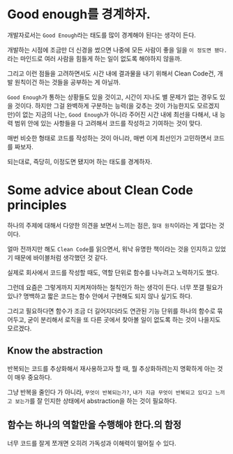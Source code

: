 # Good enough를 경계하자.

개발자로서는 `Good Enough`라는 태도를 많이 경계해야 된다는 생각이 든다.

개발하는 시점에 조금만 더 신경을 썼으면 나중에 모든 사람이 좋을 일을 `이 정도면 됐다.`라는 마인드로 여러 사람을 힘들게 하는 일이 없도록 해야하지 않을까.

그리고 이런 점들을 고려하면서도 시간 내에 결과물을 내기 위해서 Clean Code건, 개발 원칙이건 하는 것들을 공부하는 게 아닐까.

`Good Enough`가 통하는 상황들도 있을 것이고, 시간이 지나도 별 문제가 없는 경우도 있을 것이다. 하지만 그걸 완벽하게 구분하는 능력(을 갖추는 것이 가능한지도 모르겠지만)이 없는 지금의 나는, `Good Enough`가 아니라 주어진 시간 내에 최선을 다해서, 내 능력 범위 안에 있는 사항들을 다 고려해서 코드를 작성하고 기여하는 것이 맞다.

매번 비슷한 형태로 코드를 작성하는 것이 아니라, 매번 이게 최선인가 고민하면서 코드를 짜보자.

되는대로, 즉당히, 이정도면 됐지머 하는 태도를 경계하자.

# Some advice about Clean Code principles

하나의 주제에 대해서 다양한 의견을 보면서 느끼는 점은, `절대 원칙`이라는 게 없다는 것이다.

얼마 전까지만 해도 `Clean Code`를 읽으면서, 워낙 유명한 책이라는 것을 인지하고 있었기 때문에 바이블처럼 생각했던 것 같다.

실제로 회사에서 코드를 작성할 때도, 역할 단위로 함수를 나누려고 노력하기도 했다.

그런데 요즘은 그렇게까지 지켜져야하는 철칙인가 하는 생각이 든다. 너무 쪼갤 필요가 있나? 명백하고 짧은 코드는 함수 안에서 구현해도 되지 않나 싶기도 하다.

그리고 필요하다면 함수가 조금 더 길어지더라도 연관된 기능 단위를 하나의 함수로 묶어두고, 굳이 분리해서 로직을 또 다른 곳에서 찾아볼 일이 없도록 하는 것이 나을지도 모르겠다.

## Know the abstraction

반복되는 코드를 추상화해서 재사용하고자 할 때, 뭘 추상화하려는지 명확하게 아는 것이 매우 중요하다.

그냥 반복을 줄인다 가 아니라, `무엇이 반복되는가?`, `내가 지금 무엇이 반복되고 있다고 느끼고 보는가`를 잘 인지한 상태에서 abstraction을 하는 것이 필요하다.

## 함수는 하나의 역할만을 수행해야 한다.의 함정

너무 코드를 잘게 쪼개면 오히려 가독성과 이해력이 떨어질 수 있다.
